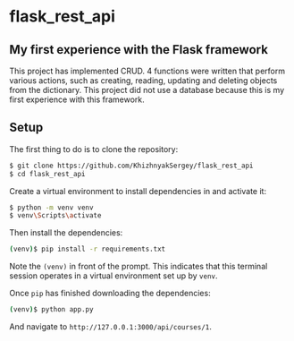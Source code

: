 # flask_rest_api

## My first experience with the Flask framework

This project has implemented CRUD. 
4 functions were written that perform various actions, such as creating, 
reading, updating and deleting objects from the dictionary. 
This project did not use a database because this is my first experience with this framework.

## Setup

The first thing to do is to clone the repository:

```sh
$ git clone https://github.com/KhizhnyakSergey/flask_rest_api
$ cd flask_rest_api
```

Create a virtual environment to install dependencies in and activate it:

```sh
$ python -m venv venv
$ venv\Scripts\activate
```

Then install the dependencies:

```sh
(venv)$ pip install -r requirements.txt
```
Note the `(venv)` in front of the prompt. This indicates that this terminal
session operates in a virtual environment set up by `venv`.

Once `pip` has finished downloading the dependencies:
```sh
(venv)$ python app.py
```
And navigate to `http://127.0.0.1:3000/api/courses/1`.

